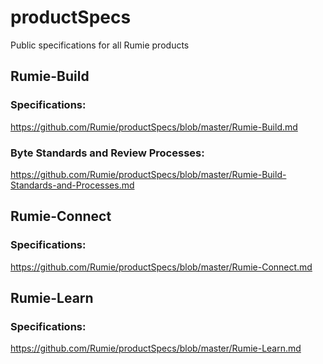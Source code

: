 # productSpecs
Public specifications for all Rumie products

## Rumie-Build

### Specifications:
https://github.com/Rumie/productSpecs/blob/master/Rumie-Build.md

### Byte Standards and Review Processes:
https://github.com/Rumie/productSpecs/blob/master/Rumie-Build-Standards-and-Processes.md

## Rumie-Connect

### Specifications:
https://github.com/Rumie/productSpecs/blob/master/Rumie-Connect.md

## Rumie-Learn

### Specifications:
https://github.com/Rumie/productSpecs/blob/master/Rumie-Learn.md
